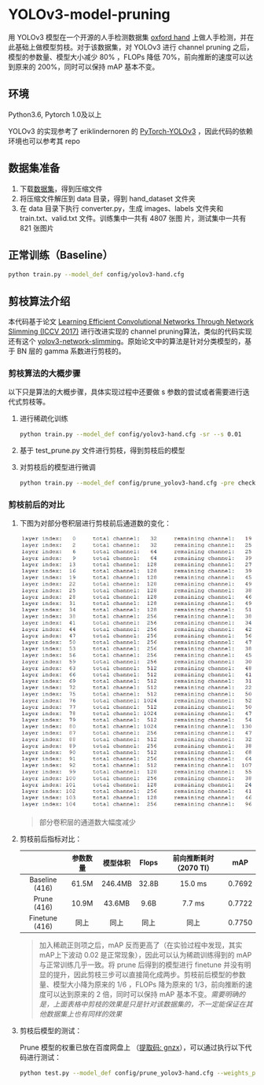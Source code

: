 # YOLOv3-model-pruning

用 YOLOv3 模型在一个开源的人手检测数据集 [oxford hand](http://www.robots.ox.ac.uk/~vgg/data/hands/) 上做人手检测，并在此基础上做模型剪枝。对于该数据集，对 YOLOv3 进行 channel pruning 之后，模型的参数量、模型大小减少 80% ，FLOPs 降低 70%，前向推断的速度可以达到原来的 200%，同时可以保持 mAP 基本不变。

## 环境

Python3.6, Pytorch 1.0及以上

YOLOv3 的实现参考了 eriklindernoren 的 [PyTorch-YOLOv3](https://github.com/eriklindernoren/PyTorch-YOLOv3) ，因此代码的依赖环境也可以参考其 repo

## 数据集准备

1. 下载[数据集](http://www.robots.ox.ac.uk/~vgg/data/hands/downloads/hand_dataset.tar.gz)，得到压缩文件
2. 将压缩文件解压到 data 目录，得到 hand_dataset 文件夹
3. 在 data 目录下执行 converter.py，生成 images、labels 文件夹和 train.txt、valid.txt 文件。训练集中一共有 4807 张图
   片，测试集中一共有 821 张图片

## 正常训练（Baseline）

```bash
python train.py --model_def config/yolov3-hand.cfg
```

## 剪枝算法介绍

本代码基于论文 [Learning Efficient Convolutional Networks Through Network Slimming (ICCV 2017)](http://openaccess.thecvf.com/content_iccv_2017/html/Liu_Learning_Efficient_Convolutional_ICCV_2017_paper.html) 进行改进实现的 channel pruning算法，类似的代码实现还有这个 [yolov3-network-slimming](https://github.com/talebolano/yolov3-network-slimming)。原始论文中的算法是针对分类模型的，基于 BN 层的 gamma 系数进行剪枝的。

### 剪枝算法的大概步骤

以下只是算法的大概步骤，具体实现过程中还要做 s 参数的尝试或者需要进行迭代式剪枝等。

1. 进行稀疏化训练

   ```bash
   python train.py --model_def config/yolov3-hand.cfg -sr --s 0.01
   ```

2. 基于 test_prune.py 文件进行剪枝，得到剪枝后的模型

3. 对剪枝后的模型进行微调
   ```bash
   python train.py --model_def config/prune_yolov3-hand.cfg -pre checkpoints/prune_yolov3_ckpt.pth
   ```

### 剪枝前后的对比

1. 下图为对部分卷积层进行剪枝前后通道数的变化：

   ![](https://raw.githubusercontent.com/Lam1360/md-image/master/img/20190628205342.png)
   > 部分卷积层的通道数大幅度减少

2. 剪枝前后指标对比：

   |                | 参数数量 | 模型体积 |Flops | 前向推断耗时（2070 TI） |  mAP   |
   | :------------: | :------:| :-----: | :---: | :-------------------: | :----: |
   | Baseline (416) |  61.5M  | 246.4MB |32.8B  |         15.0 ms       | 0.7692 |
   |  Prune (416)   |  10.9M  | 43.6MB  | 9.6B  |         7.7 ms        | 0.7722 |
   | Finetune (416) |   同上   | 同上    | 同上  |          同上         | 0.7750 |
   
   > 加入稀疏正则项之后，mAP 反而更高了（在实验过程中发现，其实 mAP上下波动 0.02 是正常现象），因此可以认为稀疏训练得到的 mAP 与正常训练几乎一致。将 prune 后得到的模型进行 finetune 并没有明显的提升，因此剪枝三步可以直接简化成两步。剪枝前后模型的参数量、模型大小降为原来的 1/6 ，FLOPs 降为原来的 1/3，前向推断的速度可以达到原来的 2 倍，同时可以保持 mAP 基本不变。*需要明确的是，上面表格中剪枝的效果是只是针对该数据集的，不一定能保证在其他数据集上也有同样的效果*
   
3. 剪枝后模型的测试：

   Prune 模型的权重已放在百度网盘上 （[提取码: gnzx](https://pan.baidu.com/s/13Ycj7JccBHWYF590bgFRxQ)），可以通过执行以下代码进行测试：
   ```bash
   python test.py --model_def config/prune_yolov3-hand.cfg --weights_path weights/prune_yolov3_ckpt.pth --data_config config/oxfordhand.data --class_path data/oxfordhand.names --conf_thres 0.01
   ```

